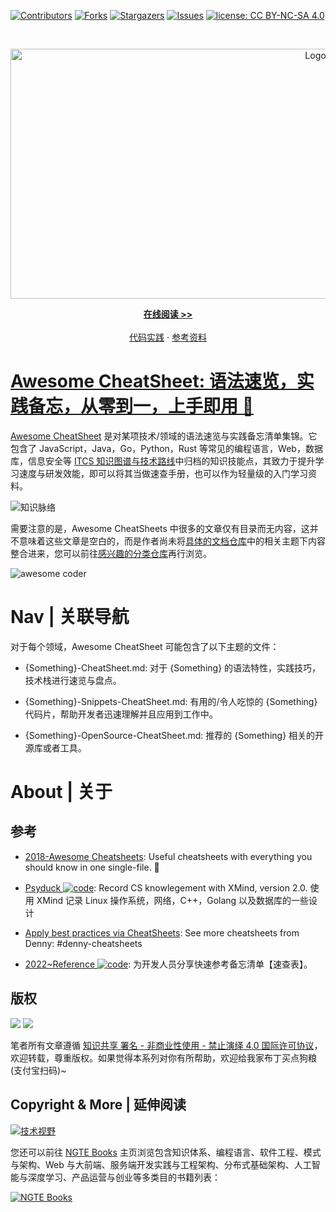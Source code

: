 [![Contributors][contributors-shield]][contributors-url]
[![Forks][forks-shield]][forks-url]
[![Stargazers][stars-shield]][stars-url]
[![Issues][issues-shield]][issues-url]
[![license: CC BY-NC-SA 4.0](https://img.shields.io/badge/license-CC%20BY--NC--SA%204.0-lightgrey.svg)][license-url]

<!-- PROJECT LOGO -->
<br />
<p align="center">
  <a href="https://github.com/wx-chevalier/Awesome-CheatSheets">
    <img src="https://assets.ng-tech.icu/item/header.svg" alt="Logo" style="width: 100vw;height: 400px" />
  </a>

  <p align="center">
    <a href="https://ng-tech.icu/books/Awesome-CheatSheets"><strong>在线阅读 >> </strong></a>
    <br />
    <br />
    <a href="https://github.com/wx-chevalier">代码实践</a>
    ·
       <a href="https://github.com/wx-chevalier/Awesome-Lists">参考资料</a>

  </p>
</p>

<!-- ABOUT THE PROJECT -->

# [Awesome CheatSheet: 语法速览，实践备忘，从零到一，上手即用 🚀](https://github.com/wx-chevalier/Awesome-CheatSheets)

[Awesome CheatSheet](https://github.com/wx-chevalier/Awesome-CheatSheets) 是对某项技术/领域的语法速览与实践备忘清单集锦。它包含了 JavaScript，Java，Go，Python，Rust 等常见的编程语言，Web，数据库，信息安全等 [ITCS 知识图谱与技术路线](https://ng-tech.icu/books/home/#/perspective)中归档的知识技能点，其致力于提升学习速度与研发效能，即可以将其当做速查手册，也可以作为轻量级的入门学习资料。

![知识脉络](https://assets.ng-tech.icu/item/20230416202635.png)

需要注意的是，Awesome CheatSheets 中很多的文章仅有目录而无内容，这并不意味着这些文章是空白的，而是作者尚未将[具体的文档仓库](https://github.com/topics/wx-doc)中的相关主题下内容整合进来，您可以前往[感兴趣的分类仓库](https://github.com/topics/wx-doc)再行浏览。

![awesome coder](https://user-images.githubusercontent.com/5803001/43364904-59f5bda6-9356-11e8-9ab3-ae073d08bb9e.png)

# Nav | 关联导航

对于每个领域，Awesome CheatSheet 可能包含了以下主题的文件：

- {Something}-CheatSheet.md: 对于 {Something} 的语法特性，实践技巧，技术栈进行速览与盘点。

- {Something}-Snippets-CheatSheet.md: 有用的/令人吃惊的 {Something} 代码片，帮助开发者迅速理解并且应用到工作中。

- {Something}-OpenSource-CheatSheet.md: 推荐的 {Something} 相关的开源库或者工具。

# About | 关于

## 参考

- [2018-Awesome Cheatsheets](https://github.com/LeCoupa/awesome-cheatsheets): Useful cheatsheets with everything you should know in one single-file. 🚀

- [Psyduck ![code](https://ng-tech.icu/assets/code.svg)](https://github.com/SmartKeyerror/Psyduck): Record CS knowlegement with XMind, version 2.0. 使用 XMind 记录 Linux 操作系统，网络，C++，Golang 以及数据库的一些设计

- [Apply best practices via CheatSheets](https://github.com/dennyzhang/cheatsheet.dennyzhang.com): See more cheatsheets from Denny: #denny-cheatsheets

- [2022~Reference ![code](https://ng-tech.icu/assets/code.svg)](https://github.com/jaywcjlove/reference): 为开发人员分享快速参考备忘清单【速查表】。

## 版权

![](https://parg.co/bDY) ![](https://parg.co/bDm)

笔者所有文章遵循 [知识共享 署名 - 非商业性使用 - 禁止演绎 4.0 国际许可协议](https://creativecommons.org/licenses/by-nc-nd/4.0/deed.zh)，欢迎转载，尊重版权。如果觉得本系列对你有所帮助，欢迎给我家布丁买点狗粮(支付宝扫码)~

[](https://github.com/wx-chevalier)

## Copyright & More | 延伸阅读

[![技术视野](https://s3.ax1x.com/2021/02/21/yTSKdH.png)](https://github.com/wx-chevalier/Awesome-MindMaps)

您还可以前往 [NGTE Books](https://ng-tech.icu/books-gallery/) 主页浏览包含知识体系、编程语言、软件工程、模式与架构、Web 与大前端、服务端开发实践与工程架构、分布式基础架构、人工智能与深度学习、产品运营与创业等多类目的书籍列表：

[![NGTE Books](https://s2.ax1x.com/2020/01/18/19uXtI.png)](https://ng-tech.icu/books-gallery/)

<!-- MARKDOWN LINKS & IMAGES -->
<!-- https://www.markdownguide.org/basic-syntax/#reference-style-links -->

[contributors-shield]: https://img.shields.io/github/contributors/wx-chevalier/Awesome-CheatSheets.svg?style=flat-square
[contributors-url]: https://github.com/wx-chevalier/Awesome-CheatSheets/graphs/contributors
[forks-shield]: https://img.shields.io/github/forks/wx-chevalier/Awesome-CheatSheets.svg?style=flat-square
[forks-url]: https://github.com/wx-chevalier/Awesome-CheatSheets/network/members
[stars-shield]: https://img.shields.io/github/stars/wx-chevalier/Awesome-CheatSheets.svg?style=flat-square
[stars-url]: https://github.com/wx-chevalier/Awesome-CheatSheets/stargazers
[issues-shield]: https://img.shields.io/github/issues/wx-chevalier/Awesome-CheatSheets.svg?style=flat-square
[issues-url]: https://github.com/wx-chevalier/Awesome-CheatSheets/issues
[license-shield]: https://img.shields.io/github/license/wx-chevalier/Awesome-CheatSheets.svg?style=flat-square
[license-url]: https://github.com/wx-chevalier/Awesome-CheatSheets/blob/master/LICENSE.txt
